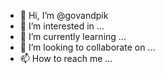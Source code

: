- 👋 Hi, I’m @govandpik
- 👀 I’m interested in ...
- 🌱 I’m currently learning ...
- 💞️ I’m looking to collaborate on ...
- 📫 How to reach me ...

<!---
govandpik/govandpik is a ✨ special ✨ repository because its `README.md` (this file) appears on your GitHub profile.
You can click the Preview link to take a look at your changes.
--->
